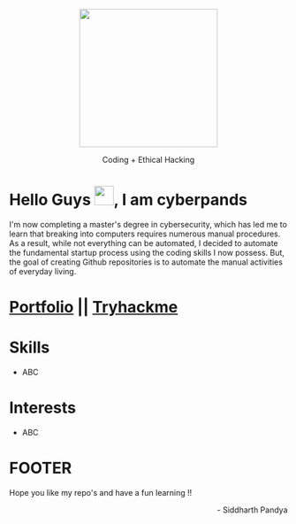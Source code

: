 <p align="center">
    <img src="https://drive.google.com/uc?export=view&id=1MEPDCJM66vXFQAW_1wSOp-hK0tcso0af" width="250" height="250">
</p>

<p align="center">Coding + Ethical Hacking</p>

# Hello Guys <img src="https://raw.githubusercontent.com/MartinHeinz/MartinHeinz/master/wave.gif" height="35px">, I am cyberpands

I'm now completing a master's degree in cybersecurity, which has led me to learn that breaking into computers requires numerous manual procedures. As a result, while not everything can be automated, I decided to automate the fundamental startup process using the coding skills I now possess. But, the goal of creating Github repositories is to automate the manual activities of everyday living.

# [Portfolio](https://www.siddharthpandya.tech/) || [Tryhackme](https://tryhackme.com/p/Pands)

# Skills
+ ABC

# Interests
- ABC

# FOOTER
Hope you like my repo's and have a fun learning !!

<p align="right"> - Siddharth Pandya</p>
